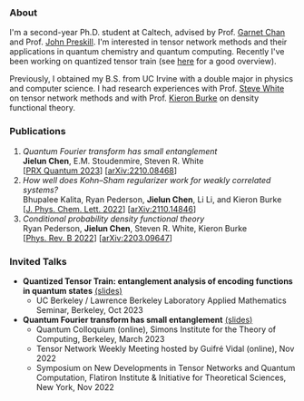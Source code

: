 ### About
I'm a second-year Ph.D. student at Caltech, advised by Prof. [Garnet Chan](https://www.chan-lab.caltech.edu) and Prof. [John Preskill](http://theory.caltech.edu/~preskill/). I'm interested in tensor network methods and their applications in quantum chemistry and quantum computing. Recently I've been working on quantized tensor train (see [here](https://tensornetwork.org/functions/) for a good overview).

Previously, I obtained my B.S. from UC Irvine with a double major in physics and computer science. I had research experiences with Prof. [Steve White](https://eqi.uci.edu/steven-r-white/) on tensor network methods and with Prof. [Kieron Burke](https://eqi.uci.edu/kieron-burke/) on density functional theory.

### Publications
1. *Quantum Fourier transform has small entanglement*\
   **Jielun Chen**, E.M. Stoudenmire, Steven R. White\
   [[PRX Quantum 2023](https://journals.aps.org/prxquantum/abstract/10.1103/PRXQuantum.4.040318)] [[arXiv:2210.08468](https://arxiv.org/abs/2210.08468)]
3. *How well does Kohn–Sham regularizer work for weakly correlated systems?*\
   Bhupalee Kalita, Ryan Pederson, **Jielun Chen**, Li Li, and Kieron Burke\
   [[J. Phys. Chem. Lett. 2022](https://pubs.acs.org/doi/full/10.1021/acs.jpclett.2c00371)] [[arXiv:2110.14846](https://arxiv.org/abs/2110.14846)]
5. *Conditional probability density functional theory*\
   Ryan Pederson, **Jielun Chen**, Steven R. White, Kieron Burke\
   [[Phys. Rev. B 2022](https://journals.aps.org/prb/abstract/10.1103/PhysRevB.105.245138)] [[arXiv:2203.09647](https://arxiv.org/abs/2203.09647)]

### Invited Talks
- **Quantized Tensor Train: entanglement analysis of encoding functions in quantum states** [(slides)](/assets/slides/QTT_UCB.pdf)
  - UC Berkeley / Lawrence Berkeley Laboratory Applied Mathematics Seminar, Berkeley, Oct 2023
- **Quantum Fourier transform has small entanglement** [(slides)](/assets/slides/QFT_Simons_Colloquium.pdf)
  - Quantum Colloquium (online), Simons Institute for the Theory of Computing, Berkeley, March 2023
  - Tensor Network Weekly Meeting hosted by Guifré Vidal (online), Nov 2022
  - Symposium on New Developments in Tensor Networks and Quantum Computation, Flatiron Institute & Initiative for Theoretical Sciences, New York, Nov 2022

